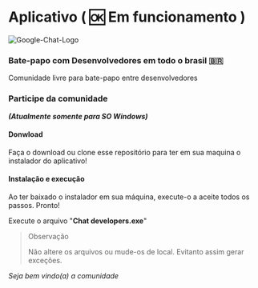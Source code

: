# Aplicativo ( 🆗 Em funcionamento )
![Google-Chat-Logo](https://user-images.githubusercontent.com/94659270/180288387-a72b5b25-84b7-40f5-9194-6e94ce9ed769.png)


### Bate-papo com Desenvolvedores em todo o brasil 🇧🇷 

Comunidade livre para bate-papo entre desenvolvedores 

### Participe da comunidade

***(Atualmente somente para SO Windows)***

#### Donwload

Faça o download ou clone esse repositório para ter em sua maquina o instalador do aplicativo!

#### Instalação e execução

Ao ter baixado o instalador em sua máquina, execute-o a aceite todos os passos. Pronto!

Execute o arquivo "**Chat developers.exe**"

> Observação 
>
> Não altere os arquivos ou mude-os de local. Evitanto assim gerar exceções.

*Seja bem vindo(a) a comunidade*

